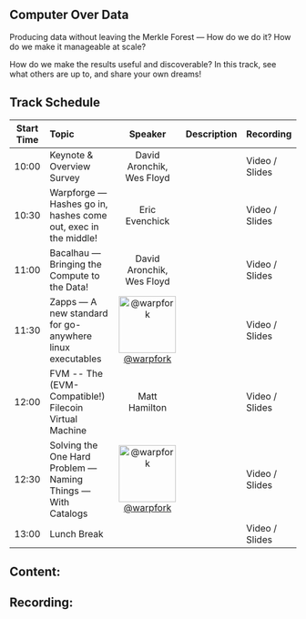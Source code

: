 ## Computer Over Data

Producing data without leaving the Merkle Forest — How do we do it? How do we make it manageable at scale? 

How do we make the results useful and discoverable? In this track, see what others are up to, and share your own dreams!

## Track Schedule

| Start Time | Topic | Speaker | Description | Recording |
| :------:   | :---- | :-----: | :---------- | :-------- |
| 10:00 | Keynote & Overview Survey | David Aronchik, Wes Floyd |  | Video / Slides |
| 10:30 | Warpforge — Hashes go in, hashes come out, exec in the middle! | Eric Evenchick |  | Video / Slides |
| 11:00 | Bacalhau — Bringing the Compute to the Data! | David Aronchik, Wes Floyd |  | Video / Slides |
| 11:30 | Zapps — A new standard for go-anywhere linux executables | <a href="https://github.com/warpfork"><img src="https://github.com/warpfork.png?size=200" alt="@warpfork" width="100" /></a><br>[@warpfork](https://github.com/warpfork) |  | Video / Slides |
| 12:00 | FVM -- The (EVM-Compatible!) Filecoin Virtual Machine | Matt Hamilton |  | Video / Slides |
| 12:30 | Solving the One Hard Problem — Naming Things — With Catalogs | <a href="https://github.com/warpfork"><img src="https://github.com/warpfork.png?size=200" alt="@warpfork" width="100" /></a><br>[@warpfork](https://github.com/warpfork) |  | Video / Slides |
| 13:00 | Lunch Break |  |  | Video / Slides |

## Content:

## Recording: